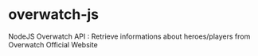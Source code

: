 # overwatch-js
NodeJS Overwatch API : Retrieve informations about heroes/players from Overwatch Official Website
